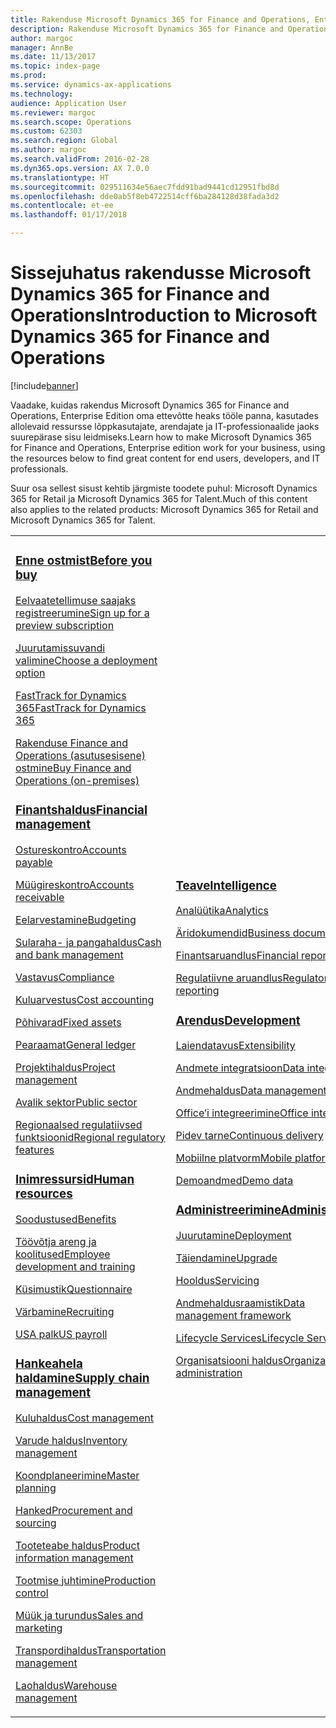 ```yaml
---
title: Rakenduse Microsoft Dynamics 365 for Finance and Operations, Enterprise Edition dokumentatsioon
description: Rakenduse Microsoft Dynamics 365 for Finance and Operations, Enterprise Edition dokumentatsioon.
author: margoc
manager: AnnBe
ms.date: 11/13/2017
ms.topic: index-page
ms.prod: 
ms.service: dynamics-ax-applications
ms.technology: 
audience: Application User
ms.reviewer: margoc
ms.search.scope: Operations
ms.custom: 62303
ms.search.region: Global
ms.author: margoc
ms.search.validFrom: 2016-02-28
ms.dyn365.ops.version: AX 7.0.0
ms.translationtype: HT
ms.sourcegitcommit: 029511634e56aec7fdd91bad9441cd12951fbd8d
ms.openlocfilehash: dde0ab5f8eb4722514cff6ba284128d38fada3d2
ms.contentlocale: et-ee
ms.lasthandoff: 01/17/2018

---
```


# <a name="introduction-to-microsoft-dynamics-365-for-finance-and-operations"></a><span data-ttu-id="bf583-103">Sissejuhatus rakendusse Microsoft Dynamics 365 for Finance and Operations</span><span class="sxs-lookup"><span data-stu-id="bf583-103">Introduction to Microsoft Dynamics 365 for Finance and Operations</span></span>
[!include[banner](includes/banner.md)]

<span data-ttu-id="bf583-104">Vaadake, kuidas rakendus Microsoft Dynamics 365 for Finance and Operations, Enterprise Edition oma ettevõtte heaks tööle panna, kasutades allolevaid ressursse lõppkasutajate, arendajate ja IT-professionaalide jaoks suurepärase sisu leidmiseks.</span><span class="sxs-lookup"><span data-stu-id="bf583-104">Learn how to make Microsoft Dynamics 365 for Finance and Operations, Enterprise edition work for your business, using the resources below to find great content for end users, developers, and IT professionals.</span></span> 

<span data-ttu-id="bf583-105">Suur osa sellest sisust kehtib järgmiste toodete puhul: Microsoft Dynamics 365 for Retail ja Microsoft Dynamics 365 for Talent.</span><span class="sxs-lookup"><span data-stu-id="bf583-105">Much of this content also applies to the related products: Microsoft Dynamics 365 for Retail and Microsoft Dynamics 365 for Talent.</span></span> 

<table>
<colgroup>
<col width="33%" />
<col width="33%" />
<col width="33%" />
</colgroup>
<tbody>
<tr class="odd">
<td>
<h3><span data-ttu-id="bf583-106"><a href="get-started/before-you-buy.md">Enne ostmist</a></span><span class="sxs-lookup"><span data-stu-id="bf583-106"><a href="get-started/before-you-buy.md">Before you buy</a></span></span></h3>
<p><span data-ttu-id="bf583-107"><a href="../dev-itpro/dev-tools/sign-up-preview-subscription.md">Eelvaatetellimuse saajaks registreerumine</a></span><span class="sxs-lookup"><span data-stu-id="bf583-107"><a href="../dev-itpro/dev-tools/sign-up-preview-subscription.md">Sign up for a preview subscription</a></span></span></p>
 <p><span data-ttu-id="bf583-108"><a href="../dev-itpro/deployment/choose-deployment-type.md">Juurutamissuvandi valimine</a></span><span class="sxs-lookup"><span data-stu-id="bf583-108"><a href="../dev-itpro/deployment/choose-deployment-type.md">Choose a deployment option</a></span></span></p>
  <p><span data-ttu-id="bf583-109"><a href="get-started/fasttrack-dynamics-365-overview.md">FastTrack for Dynamics 365</a></span><span class="sxs-lookup"><span data-stu-id="bf583-109"><a href="get-started/fasttrack-dynamics-365-overview.md">FastTrack for Dynamics 365</a></span></span></p>
  <p><span data-ttu-id="bf583-110"><a href="get-started/purchase-on-premises.md">Rakenduse Finance and Operations (asutusesisene) ostmine</a></span><span class="sxs-lookup"><span data-stu-id="bf583-110"><a href="get-started/purchase-on-premises.md">Buy Finance and Operations (on-premises)</a></span></span></p>

<h3><span data-ttu-id="bf583-111"><a href="../financials/index.md">Finantshaldus</a></span><span class="sxs-lookup"><span data-stu-id="bf583-111"><a href="../financials/index.md">Financial management</a></span></span></h3>
<p><span data-ttu-id="bf583-112"><a href="../financials/accounts-payable/accounts-payable.md">Ostureskontro</a></span><span class="sxs-lookup"><span data-stu-id="bf583-112"><a href="../financials/accounts-payable/accounts-payable.md">Accounts payable</a></span></span></p>
<p><span data-ttu-id="bf583-113"><a href="../financials/accounts-receivable/accounts-receivable.md">Müügireskontro</a></span><span class="sxs-lookup"><span data-stu-id="bf583-113"><a href="../financials/accounts-receivable/accounts-receivable.md">Accounts receivable</a></span></span></p>
<p><span data-ttu-id="bf583-114"><a href="../financials/budgeting/budgeting-overview.md">Eelarvestamine</a></span><span class="sxs-lookup"><span data-stu-id="bf583-114"><a href="../financials/budgeting/budgeting-overview.md">Budgeting</a></span></span></p>
<p><span data-ttu-id="bf583-115"><a href="../financials/cash-bank-management/cash-bank-management.md">Sularaha- ja pangahaldus</a></span><span class="sxs-lookup"><span data-stu-id="bf583-115"><a href="../financials/cash-bank-management/cash-bank-management.md">Cash and bank management</a></span></span></p>
<p><span data-ttu-id="bf583-116"><a href="../financials/general-ledger/audit-policy-rules.md">Vastavus</a></span><span class="sxs-lookup"><span data-stu-id="bf583-116"><a href="../financials/general-ledger/audit-policy-rules.md">Compliance</a></span></span></p>
<p><span data-ttu-id="bf583-117"><a href="../financials/cost-accounting/cost-accounting-home-page.md">Kuluarvestus</a></span><span class="sxs-lookup"><span data-stu-id="bf583-117"><a href="../financials/cost-accounting/cost-accounting-home-page.md">Cost accounting</a></span></span></p>
<p><span data-ttu-id="bf583-118"><a href="../financials/fixed-assets/fixed-assets.md">Põhivarad</a></span><span class="sxs-lookup"><span data-stu-id="bf583-118"><a href="../financials/fixed-assets/fixed-assets.md">Fixed assets</a></span></span></p>
<p><span data-ttu-id="bf583-119"><a href="../financials/general-ledger/general-ledger.md">Pearaamat</a></span><span class="sxs-lookup"><span data-stu-id="bf583-119"><a href="../financials/general-ledger/general-ledger.md">General ledger</a></span></span></p>
<p><span data-ttu-id="bf583-120"><a href="../financials/project-management/overview-project-management-accounting.md">Projektihaldus</a></span><span class="sxs-lookup"><span data-stu-id="bf583-120"><a href="../financials/project-management/overview-project-management-accounting.md">Project management</a></span></span></p>
<p><span data-ttu-id="bf583-121"><a href="../financials/public-sector/public-sector-functionality.md">Avalik sektor</a></span><span class="sxs-lookup"><span data-stu-id="bf583-121"><a href="../financials/public-sector/public-sector-functionality.md">Public sector</a></span></span></p>
<p><span data-ttu-id="bf583-122"><a href="../dev-itpro/lcs-solutions/country-region.md">Regionaalsed regulatiivsed funktsioonid</a></span><span class="sxs-lookup"><span data-stu-id="bf583-122"><a href="../dev-itpro/lcs-solutions/country-region.md">Regional regulatory features</a></span></span></p>

<H3><span data-ttu-id="bf583-123"><a href="hr/hr-landing-page.md">Inimressursid</a></span><span class="sxs-lookup"><span data-stu-id="bf583-123"><a href="hr/hr-landing-page.md">Human resources</a></span></span></h3>
<p><span data-ttu-id="bf583-124"><a href="../talent/manage-benefit-program.md">Soodustused</a></span><span class="sxs-lookup"><span data-stu-id="bf583-124"><a href="../talent/manage-benefit-program.md">Benefits</a></span></span></p>
<p><span data-ttu-id="bf583-125"><a href="../talent/performance-management-overview.md">Töövõtja areng ja koolitused</a></span><span class="sxs-lookup"><span data-stu-id="bf583-125"><a href="../talent/performance-management-overview.md">Employee development and training</a></span></span></p>
<p><span data-ttu-id="bf583-126"><a href="../talent/questionnaires.md">Küsimustik</a></span><span class="sxs-lookup"><span data-stu-id="bf583-126"><a href="../talent/questionnaires.md">Questionnaire</a></span></span></p>
<p><span data-ttu-id="bf583-127"><a href="hr/manage-recruiting-process.md">Värbamine</a></span><span class="sxs-lookup"><span data-stu-id="bf583-127"><a href="hr/manage-recruiting-process.md">Recruiting</a></span></span></p>
<p><span data-ttu-id="bf583-128"><a href="hr/localizations/noam-usa-payroll.md">USA palk</a></span><span class="sxs-lookup"><span data-stu-id="bf583-128"><a href="hr/localizations/noam-usa-payroll.md">US payroll</a></span></span></p>

<h3><span data-ttu-id="bf583-129"><a href="../supply-chain/index.md">Hankeahela haldamine</a></span><span class="sxs-lookup"><span data-stu-id="bf583-129"><a href="../supply-chain/index.md">Supply chain management</a></span></span></h3>
<p><span data-ttu-id="bf583-130"><a href="../supply-chain/cost-management/costing-sheets.md">Kuluhaldus</a></span><span class="sxs-lookup"><span data-stu-id="bf583-130"><a href="../supply-chain/cost-management/costing-sheets.md">Cost management</a></span></span></p>
<p><span data-ttu-id="bf583-131"><a href="../supply-chain/inventory/inventory-home-page.md">Varude haldus</a></span><span class="sxs-lookup"><span data-stu-id="bf583-131"><a href="../supply-chain/inventory/inventory-home-page.md">Inventory management</a></span></span></p>
<p><span data-ttu-id="bf583-132"><a href="../supply-chain/master-planning/master-plans.md">Koondplaneerimine</a></span><span class="sxs-lookup"><span data-stu-id="bf583-132"><a href="../supply-chain/master-planning/master-plans.md">Master planning</a></span></span></p>
<p><span data-ttu-id="bf583-133"><a href="../supply-chain/procurement/procurement-sourcing-overview.md">Hanked</a></span><span class="sxs-lookup"><span data-stu-id="bf583-133"><a href="../supply-chain/procurement/procurement-sourcing-overview.md">Procurement and sourcing</a></span></span></p>
<p><span data-ttu-id="bf583-134"><a href="../supply-chain/pim/product-information.md">Tooteteabe haldus</a></span><span class="sxs-lookup"><span data-stu-id="bf583-134"><a href="../supply-chain/pim/product-information.md">Product information management</a></span></span></p>
<p><span data-ttu-id="bf583-135"><a href="../supply-chain/production-control/production-process-overview.md">Tootmise juhtimine</a></span><span class="sxs-lookup"><span data-stu-id="bf583-135"><a href="../supply-chain/production-control/production-process-overview.md">Production control</a></span></span></p>
<p><span data-ttu-id="bf583-136"><a href="../supply-chain/sales-marketing/overview-sales-marketing.md">Müük ja turundus</a></span><span class="sxs-lookup"><span data-stu-id="bf583-136"><a href="../supply-chain/sales-marketing/overview-sales-marketing.md">Sales and marketing</a></span></span></p>
<p><span data-ttu-id="bf583-137"><a href="../supply-chain/transportation/transportation-management-overview.md">Transpordihaldus</a></span><span class="sxs-lookup"><span data-stu-id="bf583-137"><a href="../supply-chain/transportation/transportation-management-overview.md">Transportation management</a></span></span></p>
<p><span data-ttu-id="bf583-138"><a href="../supply-chain/warehousing/warehouse-configuration.md">Laohaldus</a></span><span class="sxs-lookup"><span data-stu-id="bf583-138"><a href="../supply-chain/warehousing/warehouse-configuration.md">Warehouse management</a></span></span></p>

</td>
<td>
<h3><span data-ttu-id="bf583-139"><a href="../dev-itpro/analytics/bi-reporting-home-page.md">Teave</a></span><span class="sxs-lookup"><span data-stu-id="bf583-139"><a href="../dev-itpro/analytics/bi-reporting-home-page.md">Intelligence</a></span></span></h3>
<p><span data-ttu-id="bf583-140"><a href="../dev-itpro/analytics/analytics.md">Analüütika</a></span><span class="sxs-lookup"><span data-stu-id="bf583-140"><a href="../dev-itpro/analytics/analytics.md">Analytics</a></span></span></p>
 <p><span data-ttu-id="bf583-141"><a href="../dev-itpro/analytics/document-reporting-services.md">Äridokumendid</a></span><span class="sxs-lookup"><span data-stu-id="bf583-141"><a href="../dev-itpro/analytics/document-reporting-services.md">Business documents</a></span></span></p>
<p><span data-ttu-id="bf583-142"><a href="../dev-itpro/analytics/financial-reporting-intro.md">Finantsaruandlus</a></span><span class="sxs-lookup"><span data-stu-id="bf583-142"><a href="../dev-itpro/analytics/financial-reporting-intro.md">Financial reporting</a></span></span></p>
<p><span data-ttu-id="bf583-143"><a href="../dev-itpro/analytics/general-electronic-reporting.md">Regulatiivne aruandlus</a></span><span class="sxs-lookup"><span data-stu-id="bf583-143"><a href="../dev-itpro/analytics/general-electronic-reporting.md">Regulatory reporting</a></span></span></p>



<h3><span data-ttu-id="bf583-144"><a href="../dev-itpro/dev-tools/developer-home-page.md">Arendus</span><span class="sxs-lookup"><span data-stu-id="bf583-144"><a href="../dev-itpro/dev-tools/developer-home-page.md">Development</span></span></h3>
<p><span data-ttu-id="bf583-145"><a href="../dev-itpro/extensibility/extensibility-home-page.md">Laiendatavus</a></span><span class="sxs-lookup"><span data-stu-id="bf583-145"><a href="../dev-itpro/extensibility/extensibility-home-page.md">Extensibility</a></span></span></p>

<p><span data-ttu-id="bf583-146"><a href="../dev-itpro/data-entities/integration-overview.md">Andmete integratsioon</a></span><span class="sxs-lookup"><span data-stu-id="bf583-146"><a href="../dev-itpro/data-entities/integration-overview.md">Data integration</a></span></span></p>
<p><span data-ttu-id="bf583-147"><a href="../dev-itpro/data-entities/data-entities.md">Andmehaldus</a></span><span class="sxs-lookup"><span data-stu-id="bf583-147"><a href="../dev-itpro/data-entities/data-entities.md">Data management</a></span></span></p>

<p><span data-ttu-id="bf583-148"><a href="../dev-itpro/office-integration/office-integration.md">Office’i integreerimine</a></span><span class="sxs-lookup"><span data-stu-id="bf583-148"><a href="../dev-itpro/office-integration/office-integration.md">Office integration</a></span></span></p>
<p><span data-ttu-id="bf583-149"><a href="../dev-itpro/dev-tools/continuous-delivery-home-page.md">Pidev tarne</a></span><span class="sxs-lookup"><span data-stu-id="bf583-149"><a href="../dev-itpro/dev-tools/continuous-delivery-home-page.md">Continuous delivery</a></span></span></p>
<p><span data-ttu-id="bf583-150"><a href="../dev-itpro/mobile-apps/platform/mobile-platform-home-page.md">Mobiilne platvorm</a></span><span class="sxs-lookup"><span data-stu-id="bf583-150"><a href="../dev-itpro/mobile-apps/platform/mobile-platform-home-page.md">Mobile platform</a></span></span></p>
<p><span data-ttu-id="bf583-151"><a href="get-started/demo-data.md">Demoandmed</a></span><span class="sxs-lookup"><span data-stu-id="bf583-151"><a href="get-started/demo-data.md">Demo data</a></span></span></p>

<h3><span data-ttu-id="bf583-152"><a href="../dev-itpro/sysadmin/system-administration-home-page.md">Administreerimine</span><span class="sxs-lookup"><span data-stu-id="bf583-152"><a href="../dev-itpro/sysadmin/system-administration-home-page.md">Administration</span></span></h3>
<p><span data-ttu-id="bf583-153"><a href="../dev-itpro/deployment/choose-deployment-type.md">Juurutamine</a></span><span class="sxs-lookup"><span data-stu-id="bf583-153"><a href="../dev-itpro/deployment/choose-deployment-type.md">Deployment</a></span></span></p>
<p><span data-ttu-id="bf583-154"><a href="../dev-itpro/migration-upgrade/upgrade-home-page.md">Täiendamine</a></span><span class="sxs-lookup"><span data-stu-id="bf583-154"><a href="../dev-itpro/migration-upgrade/upgrade-home-page.md">Upgrade</a></span></span></p>
<p><span data-ttu-id="bf583-155"><a href="../dev-itpro/dev-tools/continuous-delivery-home-page.md#servicing">Hooldus</a></span><span class="sxs-lookup"><span data-stu-id="bf583-155"><a href="../dev-itpro/dev-tools/continuous-delivery-home-page.md#servicing">Servicing</a></span></span></p>
<p><span data-ttu-id="bf583-156"><a href="../dev-itpro/data-entities/data-entities.md">Andmehaldusraamistik</a></span><span class="sxs-lookup"><span data-stu-id="bf583-156"><a href="../dev-itpro/data-entities/data-entities.md">Data management framework</a></span></span></p>
<p><span data-ttu-id="bf583-157"><a href="../dev-itpro/lifecycle-services/lcs.md">Lifecycle Services</a></span><span class="sxs-lookup"><span data-stu-id="bf583-157"><a href="../dev-itpro/lifecycle-services/lcs.md">Lifecycle Services</a></span></span></p>
<p><span data-ttu-id="bf583-158"><a href="organization-administration/organization-administration-home-page.md">Organisatsiooni haldus</a></span><span class="sxs-lookup"><span data-stu-id="bf583-158"><a href="organization-administration/organization-administration-home-page.md">Organization administration</a></span></span></p>
</td>
<td>
<h3><span data-ttu-id="bf583-159">Seotud tooted</span><span class="sxs-lookup"><span data-stu-id="bf583-159">Related products</span></span></h3>
<h4><span data-ttu-id="bf583-160"><a href="../talent/index.md">Dynamics 365 for Talent</a></span><span class="sxs-lookup"><span data-stu-id="bf583-160"><a href="../talent/index.md">Dynamics 365 for Talent</a></span></span></h4>
<p><span data-ttu-id="bf583-161"><a href="../talent/manage-benefit-program.md">Soodustused</a></span><span class="sxs-lookup"><span data-stu-id="bf583-161"><a href="../talent/manage-benefit-program.md">Benefits</a></span></span></p>
<p><span data-ttu-id="bf583-162"><a href="../talent/performance-management-overview.md">Töövõtja areng ja koolitused</a></span><span class="sxs-lookup"><span data-stu-id="bf583-162"><a href="../talent/performance-management-overview.md">Employee development and training</a></span></span></p>
<p><span data-ttu-id="bf583-163"><a href="../talent/questionnaires.md">Küsimustik</a></span><span class="sxs-lookup"><span data-stu-id="bf583-163"><a href="../talent/questionnaires.md">Questionnaire</a></span></span></p>

<h4><span data-ttu-id="bf583-164"><a href="../retail/index.md">Dynamics 365 for Retail</a></span><span class="sxs-lookup"><span data-stu-id="bf583-164"><a href="../retail/index.md">Dynamics 365 for Retail</a></span></span></h4>
<p><span data-ttu-id="bf583-165"><a href="../retail/call-center-functionality.md">Kõnekeskus</span><span class="sxs-lookup"><span data-stu-id="bf583-165"><a href="../retail/call-center-functionality.md">Call center</span></span></p>
<p><span data-ttu-id="bf583-166"><a href="../retail/define-maintain-retail-channels.md">Kanali seadistus ja haldamine</span><span class="sxs-lookup"><span data-stu-id="bf583-166"><a href="../retail/define-maintain-retail-channels.md">Channel setup and management</span></span></p>
<p><span data-ttu-id="bf583-167"><a href="../retail/retail-peripherals-overview.md">MPOS ja pilve kassa</span><span class="sxs-lookup"><span data-stu-id="bf583-167"><a href="../retail/retail-peripherals-overview.md">MPOS and Cloud POS</span></span></p>
<p><span data-ttu-id="bf583-168"><a href="../retail/dev-itpro/dev-retail-home-page.md">Retaili arendaja ja haldus</span><span class="sxs-lookup"><span data-stu-id="bf583-168"><a href="../retail/dev-itpro/dev-retail-home-page.md">Retail developer and administration</span></span></p>

</td>
</tr>

</tbody>
</table>

